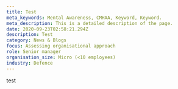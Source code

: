 ```yaml
---
title: Test
meta_keywords: Mental Awareness, CMHAA, Keyword, Keyword.
meta_description: This is a detailed description of the page.
date: 2020-09-23T02:58:21.294Z
description: Test
category: News & Blogs
focus: Assessing organisational approach
role: Senior manager
organisation_size: Micro (<10 employees)
industry: Defence
---
```

test